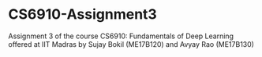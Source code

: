 # CS6910-Assignment3
Assignment  3 of the course CS6910: Fundamentals of Deep Learning offered at IIT Madras by Sujay Bokil (ME17B120) and Avyay Rao (ME17B130)
